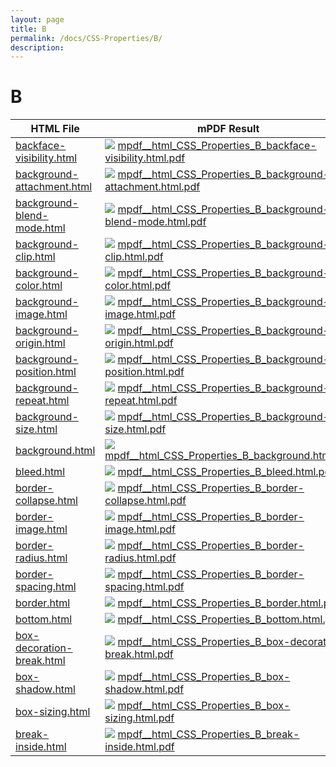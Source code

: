 ```yaml
---
layout: page
title: B
permalink: /docs/CSS-Properties/B/
description: 
---
```


# B
HTML File | mPDF Result | typeset.sh Result | PDFreactor Result
------------- | ------------- | ------------- | -------------
[backface-visibility.html](/html/CSS%20Properties/B/backface-visibility.html) | ![](mpdf__html_CSS_Properties_B_backface-visibility.html.png) [mpdf__html_CSS_Properties_B_backface-visibility.html.pdf](mpdf__html_CSS_Properties_B_backface-visibility.html.pdf) | ![](typeset__html_CSS_Properties_B_backface-visibility.html.png) [typeset__html_CSS_Properties_B_backface-visibility.html.pdf](typeset__html_CSS_Properties_B_backface-visibility.html.pdf) | ![](pdfreactor__html_CSS_Properties_B_backface-visibility.html.png) [pdfreactor__html_CSS_Properties_B_backface-visibility.html.pdf](pdfreactor__html_CSS_Properties_B_backface-visibility.html.pdf)
[background-attachment.html](/html/CSS%20Properties/B/background-attachment.html) | ![](mpdf__html_CSS_Properties_B_background-attachment.html.png) [mpdf__html_CSS_Properties_B_background-attachment.html.pdf](mpdf__html_CSS_Properties_B_background-attachment.html.pdf) | ![](typeset__html_CSS_Properties_B_background-attachment.html.png) [typeset__html_CSS_Properties_B_background-attachment.html.pdf](typeset__html_CSS_Properties_B_background-attachment.html.pdf) | ![](pdfreactor__html_CSS_Properties_B_background-attachment.html.png) [pdfreactor__html_CSS_Properties_B_background-attachment.html.pdf](pdfreactor__html_CSS_Properties_B_background-attachment.html.pdf)
[background-blend-mode.html](/html/CSS%20Properties/B/background-blend-mode.html) | ![](mpdf__html_CSS_Properties_B_background-blend-mode.html.png) [mpdf__html_CSS_Properties_B_background-blend-mode.html.pdf](mpdf__html_CSS_Properties_B_background-blend-mode.html.pdf) | ![](typeset__html_CSS_Properties_B_background-blend-mode.html.png) [typeset__html_CSS_Properties_B_background-blend-mode.html.pdf](typeset__html_CSS_Properties_B_background-blend-mode.html.pdf) | ![](pdfreactor__html_CSS_Properties_B_background-blend-mode.html.png) [pdfreactor__html_CSS_Properties_B_background-blend-mode.html.pdf](pdfreactor__html_CSS_Properties_B_background-blend-mode.html.pdf)
[background-clip.html](/html/CSS%20Properties/B/background-clip.html) | ![](mpdf__html_CSS_Properties_B_background-clip.html.png) [mpdf__html_CSS_Properties_B_background-clip.html.pdf](mpdf__html_CSS_Properties_B_background-clip.html.pdf) | ![](typeset__html_CSS_Properties_B_background-clip.html.png) [typeset__html_CSS_Properties_B_background-clip.html.pdf](typeset__html_CSS_Properties_B_background-clip.html.pdf) | ![](pdfreactor__html_CSS_Properties_B_background-clip.html.png) [pdfreactor__html_CSS_Properties_B_background-clip.html.pdf](pdfreactor__html_CSS_Properties_B_background-clip.html.pdf)
[background-color.html](/html/CSS%20Properties/B/background-color.html) | ![](mpdf__html_CSS_Properties_B_background-color.html.png) [mpdf__html_CSS_Properties_B_background-color.html.pdf](mpdf__html_CSS_Properties_B_background-color.html.pdf) | ![](typeset__html_CSS_Properties_B_background-color.html.png) [typeset__html_CSS_Properties_B_background-color.html.pdf](typeset__html_CSS_Properties_B_background-color.html.pdf) | ![](pdfreactor__html_CSS_Properties_B_background-color.html.png) [pdfreactor__html_CSS_Properties_B_background-color.html.pdf](pdfreactor__html_CSS_Properties_B_background-color.html.pdf)
[background-image.html](/html/CSS%20Properties/B/background-image.html) | ![](mpdf__html_CSS_Properties_B_background-image.html.png) [mpdf__html_CSS_Properties_B_background-image.html.pdf](mpdf__html_CSS_Properties_B_background-image.html.pdf) | ![](typeset__html_CSS_Properties_B_background-image.html.png) [typeset__html_CSS_Properties_B_background-image.html.pdf](typeset__html_CSS_Properties_B_background-image.html.pdf) | ![](pdfreactor__html_CSS_Properties_B_background-image.html.png) [pdfreactor__html_CSS_Properties_B_background-image.html.pdf](pdfreactor__html_CSS_Properties_B_background-image.html.pdf)
[background-origin.html](/html/CSS%20Properties/B/background-origin.html) | ![](mpdf__html_CSS_Properties_B_background-origin.html.png) [mpdf__html_CSS_Properties_B_background-origin.html.pdf](mpdf__html_CSS_Properties_B_background-origin.html.pdf) | ![](typeset__html_CSS_Properties_B_background-origin.html.png) [typeset__html_CSS_Properties_B_background-origin.html.pdf](typeset__html_CSS_Properties_B_background-origin.html.pdf) | ![](pdfreactor__html_CSS_Properties_B_background-origin.html.png) [pdfreactor__html_CSS_Properties_B_background-origin.html.pdf](pdfreactor__html_CSS_Properties_B_background-origin.html.pdf)
[background-position.html](/html/CSS%20Properties/B/background-position.html) | ![](mpdf__html_CSS_Properties_B_background-position.html.png) [mpdf__html_CSS_Properties_B_background-position.html.pdf](mpdf__html_CSS_Properties_B_background-position.html.pdf) | ![](typeset__html_CSS_Properties_B_background-position.html.png) [typeset__html_CSS_Properties_B_background-position.html.pdf](typeset__html_CSS_Properties_B_background-position.html.pdf) | ![](pdfreactor__html_CSS_Properties_B_background-position.html.png) [pdfreactor__html_CSS_Properties_B_background-position.html.pdf](pdfreactor__html_CSS_Properties_B_background-position.html.pdf)
[background-repeat.html](/html/CSS%20Properties/B/background-repeat.html) | ![](mpdf__html_CSS_Properties_B_background-repeat.html.png) [mpdf__html_CSS_Properties_B_background-repeat.html.pdf](mpdf__html_CSS_Properties_B_background-repeat.html.pdf) | ![](typeset__html_CSS_Properties_B_background-repeat.html.png) [typeset__html_CSS_Properties_B_background-repeat.html.pdf](typeset__html_CSS_Properties_B_background-repeat.html.pdf) | ![](pdfreactor__html_CSS_Properties_B_background-repeat.html.png) [pdfreactor__html_CSS_Properties_B_background-repeat.html.pdf](pdfreactor__html_CSS_Properties_B_background-repeat.html.pdf)
[background-size.html](/html/CSS%20Properties/B/background-size.html) | ![](mpdf__html_CSS_Properties_B_background-size.html.png) [mpdf__html_CSS_Properties_B_background-size.html.pdf](mpdf__html_CSS_Properties_B_background-size.html.pdf) | ![](typeset__html_CSS_Properties_B_background-size.html.png) [typeset__html_CSS_Properties_B_background-size.html.pdf](typeset__html_CSS_Properties_B_background-size.html.pdf) | ![](pdfreactor__html_CSS_Properties_B_background-size.html.png) [pdfreactor__html_CSS_Properties_B_background-size.html.pdf](pdfreactor__html_CSS_Properties_B_background-size.html.pdf)
[background.html](/html/CSS%20Properties/B/background.html) | ![](mpdf__html_CSS_Properties_B_background.html.png) [mpdf__html_CSS_Properties_B_background.html.pdf](mpdf__html_CSS_Properties_B_background.html.pdf) | ![](typeset__html_CSS_Properties_B_background.html.png) [typeset__html_CSS_Properties_B_background.html.pdf](typeset__html_CSS_Properties_B_background.html.pdf) | ![](pdfreactor__html_CSS_Properties_B_background.html.png) [pdfreactor__html_CSS_Properties_B_background.html.pdf](pdfreactor__html_CSS_Properties_B_background.html.pdf)
[bleed.html](/html/CSS%20Properties/B/bleed.html) | ![](mpdf__html_CSS_Properties_B_bleed.html.png) [mpdf__html_CSS_Properties_B_bleed.html.pdf](mpdf__html_CSS_Properties_B_bleed.html.pdf) | ![](typeset__html_CSS_Properties_B_bleed.html.png) [typeset__html_CSS_Properties_B_bleed.html.pdf](typeset__html_CSS_Properties_B_bleed.html.pdf) | ![](pdfreactor__html_CSS_Properties_B_bleed.html.png) [pdfreactor__html_CSS_Properties_B_bleed.html.pdf](pdfreactor__html_CSS_Properties_B_bleed.html.pdf)
[border-collapse.html](/html/CSS%20Properties/B/border-collapse.html) | ![](mpdf__html_CSS_Properties_B_border-collapse.html.png) [mpdf__html_CSS_Properties_B_border-collapse.html.pdf](mpdf__html_CSS_Properties_B_border-collapse.html.pdf) | ![](typeset__html_CSS_Properties_B_border-collapse.html.png) [typeset__html_CSS_Properties_B_border-collapse.html.pdf](typeset__html_CSS_Properties_B_border-collapse.html.pdf) | ![](pdfreactor__html_CSS_Properties_B_border-collapse.html.png) [pdfreactor__html_CSS_Properties_B_border-collapse.html.pdf](pdfreactor__html_CSS_Properties_B_border-collapse.html.pdf)
[border-image.html](/html/CSS%20Properties/B/border-image.html) | ![](mpdf__html_CSS_Properties_B_border-image.html.png) [mpdf__html_CSS_Properties_B_border-image.html.pdf](mpdf__html_CSS_Properties_B_border-image.html.pdf) | ![](typeset__html_CSS_Properties_B_border-image.html.png) [typeset__html_CSS_Properties_B_border-image.html.pdf](typeset__html_CSS_Properties_B_border-image.html.pdf) | ![](pdfreactor__html_CSS_Properties_B_border-image.html.png) [pdfreactor__html_CSS_Properties_B_border-image.html.pdf](pdfreactor__html_CSS_Properties_B_border-image.html.pdf)
[border-radius.html](/html/CSS%20Properties/B/border-radius.html) | ![](mpdf__html_CSS_Properties_B_border-radius.html.png) [mpdf__html_CSS_Properties_B_border-radius.html.pdf](mpdf__html_CSS_Properties_B_border-radius.html.pdf) | ![](typeset__html_CSS_Properties_B_border-radius.html.png) [typeset__html_CSS_Properties_B_border-radius.html.pdf](typeset__html_CSS_Properties_B_border-radius.html.pdf) | ![](pdfreactor__html_CSS_Properties_B_border-radius.html.png) [pdfreactor__html_CSS_Properties_B_border-radius.html.pdf](pdfreactor__html_CSS_Properties_B_border-radius.html.pdf)
[border-spacing.html](/html/CSS%20Properties/B/border-spacing.html) | ![](mpdf__html_CSS_Properties_B_border-spacing.html.png) [mpdf__html_CSS_Properties_B_border-spacing.html.pdf](mpdf__html_CSS_Properties_B_border-spacing.html.pdf) | ![](typeset__html_CSS_Properties_B_border-spacing.html.png) [typeset__html_CSS_Properties_B_border-spacing.html.pdf](typeset__html_CSS_Properties_B_border-spacing.html.pdf) | ![](pdfreactor__html_CSS_Properties_B_border-spacing.html.png) [pdfreactor__html_CSS_Properties_B_border-spacing.html.pdf](pdfreactor__html_CSS_Properties_B_border-spacing.html.pdf)
[border.html](/html/CSS%20Properties/B/border.html) | ![](mpdf__html_CSS_Properties_B_border.html.png) [mpdf__html_CSS_Properties_B_border.html.pdf](mpdf__html_CSS_Properties_B_border.html.pdf) | ![](typeset__html_CSS_Properties_B_border.html.png) [typeset__html_CSS_Properties_B_border.html.pdf](typeset__html_CSS_Properties_B_border.html.pdf) | ![](pdfreactor__html_CSS_Properties_B_border.html.png) [pdfreactor__html_CSS_Properties_B_border.html.pdf](pdfreactor__html_CSS_Properties_B_border.html.pdf)
[bottom.html](/html/CSS%20Properties/B/bottom.html) | ![](mpdf__html_CSS_Properties_B_bottom.html.png) [mpdf__html_CSS_Properties_B_bottom.html.pdf](mpdf__html_CSS_Properties_B_bottom.html.pdf) | ![](typeset__html_CSS_Properties_B_bottom.html.png) [typeset__html_CSS_Properties_B_bottom.html.pdf](typeset__html_CSS_Properties_B_bottom.html.pdf) | ![](pdfreactor__html_CSS_Properties_B_bottom.html.png) [pdfreactor__html_CSS_Properties_B_bottom.html.pdf](pdfreactor__html_CSS_Properties_B_bottom.html.pdf)
[box-decoration-break.html](/html/CSS%20Properties/B/box-decoration-break.html) | ![](mpdf__html_CSS_Properties_B_box-decoration-break.html.png) [mpdf__html_CSS_Properties_B_box-decoration-break.html.pdf](mpdf__html_CSS_Properties_B_box-decoration-break.html.pdf) | ![](typeset__html_CSS_Properties_B_box-decoration-break.html.png) [typeset__html_CSS_Properties_B_box-decoration-break.html.pdf](typeset__html_CSS_Properties_B_box-decoration-break.html.pdf) | ![](pdfreactor__html_CSS_Properties_B_box-decoration-break.html.png) [pdfreactor__html_CSS_Properties_B_box-decoration-break.html.pdf](pdfreactor__html_CSS_Properties_B_box-decoration-break.html.pdf)
[box-shadow.html](/html/CSS%20Properties/B/box-shadow.html) | ![](mpdf__html_CSS_Properties_B_box-shadow.html.png) [mpdf__html_CSS_Properties_B_box-shadow.html.pdf](mpdf__html_CSS_Properties_B_box-shadow.html.pdf) | ![](typeset__html_CSS_Properties_B_box-shadow.html.png) [typeset__html_CSS_Properties_B_box-shadow.html.pdf](typeset__html_CSS_Properties_B_box-shadow.html.pdf) | ![](pdfreactor__html_CSS_Properties_B_box-shadow.html.png) [pdfreactor__html_CSS_Properties_B_box-shadow.html.pdf](pdfreactor__html_CSS_Properties_B_box-shadow.html.pdf)
[box-sizing.html](/html/CSS%20Properties/B/box-sizing.html) | ![](mpdf__html_CSS_Properties_B_box-sizing.html.png) [mpdf__html_CSS_Properties_B_box-sizing.html.pdf](mpdf__html_CSS_Properties_B_box-sizing.html.pdf) | ![](typeset__html_CSS_Properties_B_box-sizing.html.png) [typeset__html_CSS_Properties_B_box-sizing.html.pdf](typeset__html_CSS_Properties_B_box-sizing.html.pdf) | ![](pdfreactor__html_CSS_Properties_B_box-sizing.html.png) [pdfreactor__html_CSS_Properties_B_box-sizing.html.pdf](pdfreactor__html_CSS_Properties_B_box-sizing.html.pdf)
[break-inside.html](/html/CSS%20Properties/B/break-inside.html) | ![](mpdf__html_CSS_Properties_B_break-inside.html.png) [mpdf__html_CSS_Properties_B_break-inside.html.pdf](mpdf__html_CSS_Properties_B_break-inside.html.pdf) | ![](typeset__html_CSS_Properties_B_break-inside.html.png) [typeset__html_CSS_Properties_B_break-inside.html.pdf](typeset__html_CSS_Properties_B_break-inside.html.pdf) | ![](pdfreactor__html_CSS_Properties_B_break-inside.html.png) [pdfreactor__html_CSS_Properties_B_break-inside.html.pdf](pdfreactor__html_CSS_Properties_B_break-inside.html.pdf) 